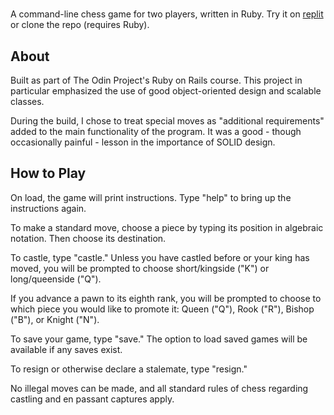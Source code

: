 # <Chess>

A command-line chess game for two players, written in Ruby. Try it on [replit](https://replit.com/@dinoflower/chess?v=1) or clone the repo (requires
Ruby).

## About

Built as part of The Odin Project's Ruby on Rails course. This project in particular emphasized the use of
good object-oriented design and scalable classes.

During the build, I chose to treat special moves as "additional requirements" added to the main
functionality of the program. It was a good - though occasionally painful - lesson in the importance
of SOLID design.

## How to Play

On load, the game will print instructions. Type "help" to bring up the instructions again.

To make a standard move, choose a piece by typing its position in algebraic notation. Then choose its
destination.

To castle, type "castle." Unless you have castled before or your king has moved, you will be prompted
to choose short/kingside ("K") or long/queenside ("Q").

If you advance a pawn to its eighth rank, you will be prompted to choose to which piece you would like to
promote it: Queen ("Q"), Rook ("R"), Bishop ("B"), or Knight ("N").

To save your game, type "save." The option to load saved games will be available if any saves exist.

To resign or otherwise declare a stalemate, type "resign."

No illegal moves can be made, and all standard rules of chess regarding castling and en passant captures
apply.
